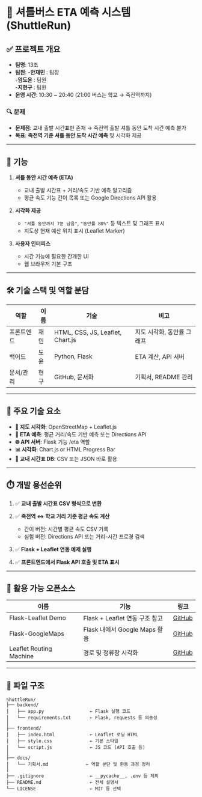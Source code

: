 # 🚌 셔틀버스 ETA 예측 시스템 (ShuttleRun)

## ✅ 프로젝트 개요

* **팀명**: 13조
* **팀원**: -**안재민** : 팀장  
-**엄도윤** : 팀원   
-**지현구** : 팀원  
* **운영 시간**: 10:30 \~ 20:40 (21:00 버스는 학교 → 죽전역까지)

### 🔍 문제

* **문제점**: 교내 출발 시간표만 존재 → 죽전역 출발 셔틀 동안 도착 시간 예측 불가
* **목표**: **죽전역 기준 셔틀 동안 도착 시간 예측** 및 시각화 제공

---

## 🌟 기능

1. **셔틀 동안 시간 예측 (ETA)**

   * 교내 출발 시간표 + 거리/속도 기반 예측 알고리즘
   * 평균 속도 기능 간이 목록 또는 Google Directions API 활용

2. **시각화 제공**

   * `"셔틀 동안까지 7분 남음"`, `"동안률 80%"` 등 텍스트 및 그래프 표시
   * 지도상 현재 예산 위치 표시 (Leaflet Marker)

3. **사용자 인터피스**

   * 시간 기능에 필요한 간개한 UI
   * 웹 브라우저 기본 구조

---

## 🛠️ 기술 스택 및 역할 분담

| 역할    | 이름 | 기술                               | 비고              |
| ----- | -- | -------------------------------- | --------------- |
| 프론트엔드 | 재민 | HTML, CSS, JS, Leaflet, Chart.js | 지도 시각화, 동안률 그래프 |
| 백어드   | 도윤 | Python, Flask                    | ETA 계산, API 서버  |
| 문서/관리 | 현구 | GitHub, 문서화                      | 기획서, README 관리  |

---

## 🧐 주요 기술 요소

* **📍 지도 시각화**: OpenStreetMap + Leaflet.js
* **🧮 ETA 예측**: 평균 거리/속도 기반 예측 또는 Directions API
* **🌐 API 서버**: Flask 기능 /eta 역할
* **📊 시각화**: Chart.js or HTML Progress Bar
* **📂 교내 시간표 DB**: CSV 또는 JSON 바로 활용

---

## ⏱️ 개발 용선순위

1. ✅ **교내 출발 시간표 CSV 형식으로 변환**
2. ✅ **죽전역 ↔ 학교 거리 기준 평균 속도 계산**

   * 간이 버전: 시간별 평균 속도 CSV 기록
   * 심험 버전: Directions API 또는 거리-시간 프로경 검색
3. ✅ **Flask + Leaflet 연동 예제 실행**
4. ✅ **프론트엔드에서 Flask API 호출 및 ETA 표시**

---

## 🔗 활용 가능 오픈소스

| 이름                      | 기능                       | 링크                                                              |
| ----------------------- | ------------------------ | --------------------------------------------------------------- |
| Flask-Leaflet Demo      | Flask + Leaflet 연동 구조 참고 | [GitHub](https://github.com/adwhit/flask-leaflet-demo)          |
| Flask-GoogleMaps        | Flask 내에서 Google Maps 활용 | [GitHub](https://github.com/flask-extensions/Flask-GoogleMaps)  |
| Leaflet Routing Machine | 경로 및 정류장 시각화             | [GitHub](https://github.com/perliedman/leaflet-routing-machine) |

---

## 📁 파일 구조

```
ShuttleRun/
├── backend/
│   ├── app.py                 ← Flask 실행 코드
│   └── requirements.txt       ← Flask, requests 등 의종성
│
├── frontend/
│   ├── index.html             ← Leaflet 로딩 HTML
│   ├── style.css              ← 기본 스타일
│   └── script.js              ← JS 코드 (API 호출 등)
│
├── docs/
│   └── 기획서.md              ← 역할 분단 및 환동 과정 정리
│
├── .gitignore                 ← __pycache__, .env 등 제외
├── README.md                  ← 전체 설명서
└── LICENSE                    ← MIT 등 선택
```

